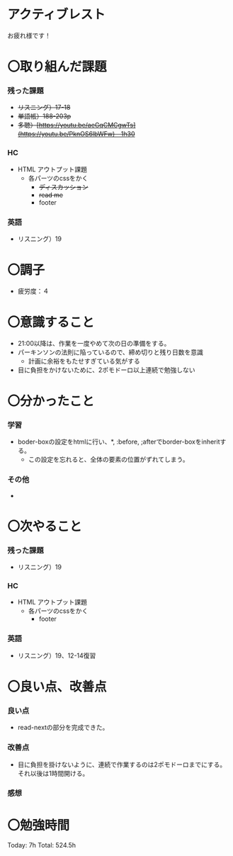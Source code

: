 # アクティブレスト

お疲れ様です！

# 〇取り組んだ課題

### 残った課題

- ~~リスニング）17-18~~
- ~~単語帳）188-203p~~
- ~~多聴）[https://youtu.be/aeGqCMCgwTs](https://youtu.be/PknOS6lbWFw)　1h30~~

### HC

- HTML アウトプット課題
    - 各パーツのcssをかく
        - ~~ディスカッション~~
        - ~~read me~~
        - footer

### 英語

- リスニング）19

# 〇調子

- 疲労度：４

# 〇意識すること

- 21:00以降は、作業を一度やめて次の日の準備をする。
- パーキンソンの法則に陥っているので、締め切りと残り日数を意識
    - 計画に余裕をもたせすぎている気がする
- 目に負担をかけないために、2ポモドーロ以上連続で勉強しない

# 〇分かったこと

### 学習

- boder-boxの設定をhtmlに行い、*, :before, ;afterでborder-boxをinheritする。
    - この設定を忘れると、全体の要素の位置がずれてしまう。

### その他

- 

# 〇次やること

### 残った課題

- リスニング）19

### HC

- HTML アウトプット課題
    - 各パーツのcssをかく
        - footer

### 英語

- リスニング）19、12-14復習

# 〇良い点、改善点

### 良い点

- read-nextの部分を完成できた。

### 改善点

- 目に負担を掛けないように、連続で作業するのは2ポモドーロまでにする。それ以後は1時間開ける。

### 感想

# 〇勉強時間

Today: 7h Total: 524.5h

